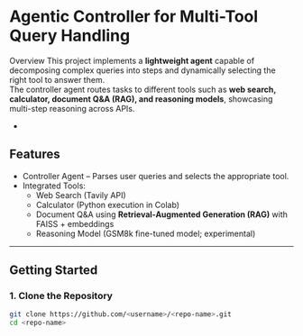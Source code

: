 #  Agentic Controller for Multi-Tool Query Handling

 Overview
This project implements a **lightweight agent** capable of decomposing complex queries into steps and dynamically selecting the right tool to answer them.  
The controller agent routes tasks to different tools such as **web search, calculator, document Q&A (RAG), and reasoning models**, showcasing multi-step reasoning across APIs.

-

##  Features
- Controller Agent – Parses user queries and selects the appropriate tool.
- Integrated Tools:
  -  Web Search (Tavily API)  
  -  Calculator (Python execution in Colab)  
  -  Document Q&A using **Retrieval-Augmented Generation (RAG)** with FAISS + embeddings  
  -  Reasoning Model (GSM8k fine-tuned model; experimental)  

---

##  Getting Started

### 1. Clone the Repository
```bash
git clone https://github.com/<username>/<repo-name>.git
cd <repo-name>
